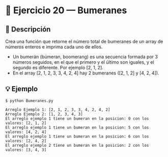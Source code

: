 # 🧮 Ejercicio 20 — Bumeranes



## 📌 Descripción



 Crea una función que retorne el número total de bumeranes de un array de números enteros e imprima cada uno de ellos.
 - Un bumerán (búmeran, boomerang) es una secuencia formada por 3 números
 seguidos, en el que el primero y el último son iguales, y el segundo es diferente. Por ejemplo [2, 1, 2].
- En el array [2, 1, 2, 3, 3, 4, 2, 4] hay 2 bumeranes ([2, 1, 2] y [4, 2, 4]).


## 💡 Ejemplo

    
    $ python Bumeranes.py

    Arreglo Ejemplo 1: [2, 1, 2, 3, 3, 4, 2, 4, 2]
    Arreglo Ejemplo 2: [1, 2, 3, 4, 3]
    El arreglo ejemplo 1 tiene un bumeran en la posicion: 0 con los valores: [2, 1, 2]
    El arreglo ejemplo 1 tiene un bumeran en la posicion: 5 con los valores: [4, 2, 4]
    El arreglo ejemplo 1 tiene un bumeran en la posicion: 6 con los valores: [2, 4, 2]
    El arreglo ejemplo 2 tiene un bumeran en la posicion: 2 con los valores: [3, 4, 3]
    